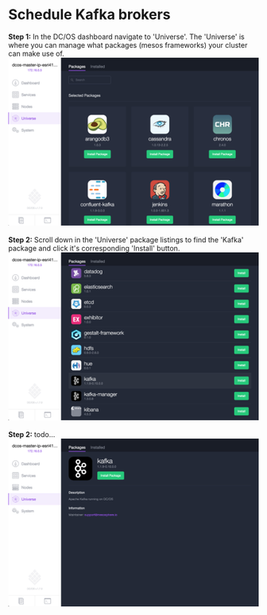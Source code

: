 # Schedule Kafka brokers

<b>Step 1:</b> In the DC/OS dashboard navigate to 'Universe'.  The 'Universe' is where you can manage what packages (mesos frameworks) your cluster can make use of.
<img src="../images/03-kafka-setup/kafka-01.png"/>
<br><br><b>Step 2:</b> Scroll down in the 'Universe' package listings to find the 'Kafka' package and click it's corresponding 'Install' button.
<img src="../images/03-kafka-setup/kafka-02.png"/>
<br><br><b>Step 2:</b> todo...
<img src="../images/03-kafka-setup/kafka-03.png"/>
